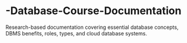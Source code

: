 # -Database-Course-Documentation
 Research-based documentation covering essential database concepts, DBMS benefits, roles, types, and cloud database systems.
